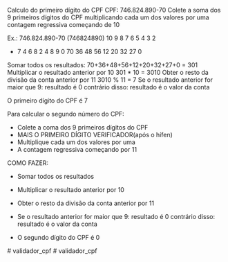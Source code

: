 
Calculo do primeiro dígito do CPF
CPF: 746.824.890-70
Colete a soma dos 9 primeiros dígitos do CPF
multiplicando cada um dos valores por uma
contagem regressiva começando de 10

Ex.:  746.824.890-70 (746824890)
   10  9  8  7  6  5  4  3  2
*  7   4  6  8  2  4  8  9  0
   70  36 48 56 12 20 32 27 0

Somar todos os resultados: 
70+36+48+56+12+20+32+27+0 = 301
Multiplicar o resultado anterior por 10
301 * 10 = 3010
Obter o resto da divisão da conta anterior por 11
3010 % 11 = 7
Se o resultado anterior for maior que 9:
    resultado é 0
contrário disso:
    resultado é o valor da conta

O primeiro dígito do CPF é 7

Para calcular o segundo número do CPF:

- Colete a coma dos 9 primeiros dígitos do CPF
- MAIS O PRIMEIRO DÍGITO VERIFICADOR(após o hífen)
- Multiplique cada um dos valores por uma
- A contagem regressiva começando por 11

COMO FAZER:

- Somar todos os resultados
- Multiplicar o resultado anterior por 10
- Obter o resto da divisão da conta anterior por 11
- Se o resultado anterior for maior que 9:
    resultado é 0
contrário disso:
    resultado é o valor da conta

- O segundo dígito do CPF é 0

#   v a l i d a d o r _ c p f  
 # validador_cpf
